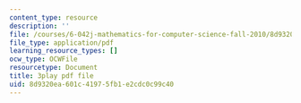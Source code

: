 ```yaml
---
content_type: resource
description: ''
file: /courses/6-042j-mathematics-for-computer-science-fall-2010/8d9320ea601c41975fb1e2cdc0c99c40_gGlMSe7uEkA.pdf
file_type: application/pdf
learning_resource_types: []
ocw_type: OCWFile
resourcetype: Document
title: 3play pdf file
uid: 8d9320ea-601c-4197-5fb1-e2cdc0c99c40
---
```

